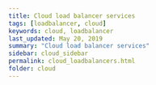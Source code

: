 ```yaml
---
title: Cloud load balancer services
tags: [loadbalancer, cloud]
keywords: cloud, loadbalancer
last_updated: May 20, 2019
summary: "Cloud load balancer services"
sidebar: cloud_sidebar
permalink: cloud_loadbalancers.html
folder: cloud
---
```

